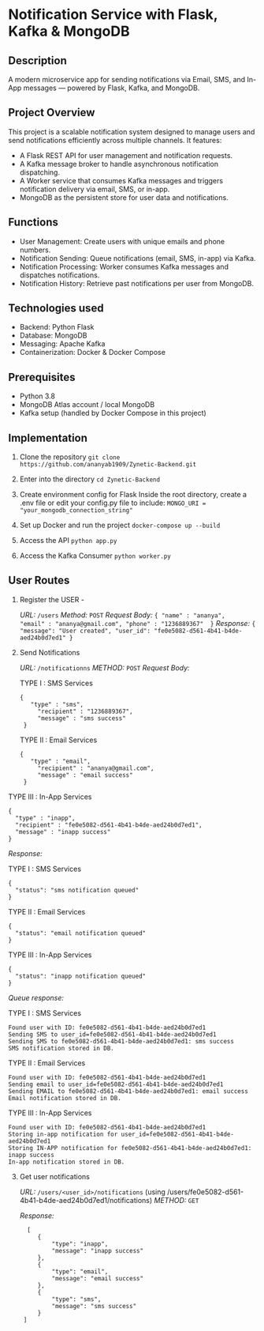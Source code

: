# Notification Service with Flask, Kafka & MongoDB

## Description

A modern microservice app for sending notifications via Email, SMS, and In-App messages — powered by Flask, Kafka, and MongoDB.

## Project Overview

This project is a scalable notification system designed to manage users and send notifications efficiently across multiple channels. It features:
  - A Flask REST API for user management and notification requests.
  - A Kafka message broker to handle asynchronous notification dispatching.
  - A Worker service that consumes Kafka messages and triggers notification delivery via email, SMS, or in-app.
  - MongoDB as the persistent store for user data and notifications.

## Functions

  - User Management: Create users with unique emails and phone numbers.
  - Notification Sending: Queue notifications (email, SMS, in-app) via Kafka.
  - Notification Processing: Worker consumes Kafka messages and dispatches notifications.
  - Notification History: Retrieve past notifications per user from MongoDB.

## Technologies used

  - Backend: Python Flask 
  - Database: MongoDB 
  - Messaging: Apache Kafka 
  - Containerization: Docker & Docker Compose

## Prerequisites

  - Python 3.8
  - MongoDB Atlas account / local MongoDB
  - Kafka setup (handled by Docker Compose in this project)

## Implementation

1. Clone the repository
   `git clone https://github.com/ananyab1909/Zynetic-Backend.git`

2. Enter into the directory
   `cd Zynetic-Backend`

3. Create environment config for Flask
   Inside the root directory, create a .env file or edit your config.py file to include:
  `MONGO_URI = "your_mongodb_connection_string"`

4. Set up Docker and run the project
   `docker-compose up --build`

5. Access the API
   `python app.py`

6. Access the Kafka Consumer
   `python worker.py`

## User Routes

1. Register the USER -
   
   *URL:* `/users`
   *Method:* `POST`
   *Request Body:*
     `{
        "name" : "ananya", 
      	"email" : "ananya@gmail.com",
      	"phone" : "1236889367" 
      }`
   *Response:*
   `{
    	"message": "User created",
    	"user_id": "fe0e5082-d561-4b41-b4de-aed24b0d7ed1"
    }`

2. Send Notifications

   *URL:* `/notificationns`
   *METHOD:* `POST`
   *Request Body:*
   
   TYPE I : SMS Services
   ```
   {
      "type" : "sms", 
    	"recipient" : "1236889367",
    	"message" : "sms success" 
    }
   ```
   
   TYPE II : Email Services
   ```
   {
      "type" : "email", 
    	"recipient" : "ananya@gmail.com",
    	"message" : "email success" 
    }
   ```
   
  TYPE III : In-App Services
  ```
  {
    "type" : "inapp", 
  	"recipient" : "fe0e5082-d561-4b41-b4de-aed24b0d7ed1",
  	"message" : "inapp success" 
  }
  ```

  *Response:*
  
  TYPE I : SMS Services
  ```
  {
  	"status": "sms notification queued"
  }
  ```
  
  TYPE II : Email Services
  ```
  {
  	"status": "email notification queued"
  }
  ```
  
  TYPE III : In-App Services
  ```
  {
  	"status": "inapp notification queued"
  }
  ```

  *Queue response:*
  
  TYPE I : SMS Services
  ```
  Found user with ID: fe0e5082-d561-4b41-b4de-aed24b0d7ed1
  Sending SMS to user_id=fe0e5082-d561-4b41-b4de-aed24b0d7ed1
  Sending SMS to fe0e5082-d561-4b41-b4de-aed24b0d7ed1: sms success
  SMS notification stored in DB.
  ```

  TYPE II : Email Services
  ```
  Found user with ID: fe0e5082-d561-4b41-b4de-aed24b0d7ed1
  Sending email to user_id=fe0e5082-d561-4b41-b4de-aed24b0d7ed1
  Sending EMAIL to fe0e5082-d561-4b41-b4de-aed24b0d7ed1: email success     
  Email notification stored in DB.
  ```

  TYPE III : In-App Services
  ```
  Found user with ID: fe0e5082-d561-4b41-b4de-aed24b0d7ed1
  Storing in-app notification for user_id=fe0e5082-d561-4b41-b4de-aed24b0d7ed1
  Storing IN-APP notification for fe0e5082-d561-4b41-b4de-aed24b0d7ed1: inapp success
  In-app notification stored in DB.
  ```
3. Get user notifications
   
   *URL:* `/users/<user_id>/notifications` (using /users/fe0e5082-d561-4b41-b4de-aed24b0d7ed1/notifications)
   *METHOD:* `GET`

   *Response:*
   ```
     [
    	{
    		"type": "inapp",
    		"message": "inapp success"
    	},
    	{
    		"type": "email",
    		"message": "email success"
    	},
    	{
    		"type": "sms",
    		"message": "sms success"
    	}
    ]
   ```
